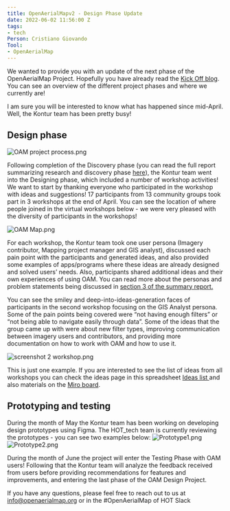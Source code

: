 ```yaml
---
title: OpenAerialMapv2 - Design Phase Update
date: 2022-06-02 11:56:00 Z
tags:
- tech
Person: Cristiano Giovando
Tool:
- OpenAerialMap
---
```


We wanted to provide you with an update of the next phase of the OpenAerialMap Project. Hopefully you have already read the [Kick Off blog](https://www.hotosm.org/tech-blog/openaerialmap-v2-design-kicks-off/). You can see an overview of the different project phases and where we currently are!

I am sure you will be interested to know what has happened since mid-April. Well, the Kontur team has been pretty busy!

## Design phase

![OAM project process.png](https://cdn.hotosm.org/website/OAM+project+process.png)

Following completion of the Discovery phase (you can read the full report summarizing research and discovery phase [here](https://docs.google.com/document/d/1MCXx6D8F6Xz4vLhamT794IE_Zegp3eaSG9kV_QT0KUk/edit)), the Kontur team went into the Designing phase, which included a number of workshop activities! We want to start by thanking everyone who participated in the workshop with ideas and suggestions!  17 participants from 13 community groups took part in 3 workshops at the end of April.  You can see the location of where people joined in the virtual workshops below - we were very pleased with the diversity of participants in the workshops!

![OAM Map.png](https://cdn.hotosm.org/website/OAM+Map.png)

For each workshop, the Kontur team took one user persona (Imagery contributor, Mapping project manager and GIS analyst), discussed each pain point with the participants and generated ideas, and also provided some examples of apps/programs where these ideas are already designed and solved users’ needs. Also, participants shared additional ideas and their own experiences of using OAM. You can read more about the personas and problem statements being discussed in [section 3 of the summary report.](https://docs.google.com/document/d/1MCXx6D8F6Xz4vLhamT794IE_Zegp3eaSG9kV_QT0KUk/edit?pli=1)

You can see the smiley and deep-into-ideas-generation faces of participants in the second workshop focusing on the GIS Analyst persona. Some of the pain points being covered were “not having enough filters” or “not being able to navigate easily through data”. Some of the ideas that the group came up with were about new filter types, improving communication between imagery users and contributors, and providing more documentation on how to work with OAM and how to use it.

![screenshot 2 workshop.png](https://cdn.hotosm.org/website/screenshot+2+workshop.png)

This is just one example. If you are interested to see the list of ideas from all workshops you can check the ideas page in this spreadsheet [Ideas list ](https://docs.google.com/spreadsheets/u/1/d/1xGYqJNn2Mj2AFGMNExIfHFgxyOtBedmNPu7ZcyNJ0J0/edit?pli=1#gid=2125854031)and also materials on the [Miro board](https://miro.com/app/board/uXjVOG8LMPk=/). 

## Prototyping and testing
During the month of May the Kontur team has been working on developing design prototypes using Figma. The HOT_tech team is currently reviewing the prototypes - you can see two examples below:
![Prototype1.png](https://cdn.hotosm.org/website/Prototype1.png)
![Prototype2.png](https://cdn.hotosm.org/website/Prototype2.png)

During the month of June the project will enter the Testing Phase with OAM users! Following that the Kontur team will analyze the feedback received from users before providing recommendations for features and improvements, and entering the last phase of the OAM Design Project.

If you have any questions, please feel free to reach out to us at info@openaerialmap.org or in the #OpenAerialMap of HOT Slack 
